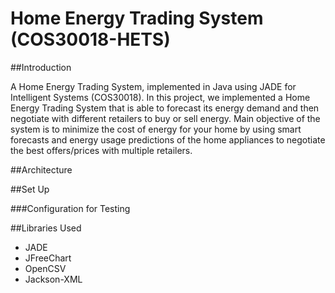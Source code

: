 # Home Energy Trading System (COS30018-HETS)

##Introduction

A Home Energy Trading System, implemented in Java using JADE for Intelligent Systems (COS30018).
In this project, we implemented a Home Energy Trading System that is able to forecast its energy demand
and then negotiate with different retailers to buy or sell energy. Main objective of the system is to
minimize the cost of energy for your home by using smart forecasts and energy usage predictions of the
home appliances to negotiate the best offers/prices with multiple retailers.

##Architecture

##Set Up

###Configuration for Testing


##Libraries Used

 * JADE
 * JFreeChart
 * OpenCSV
 * Jackson-XML

	

